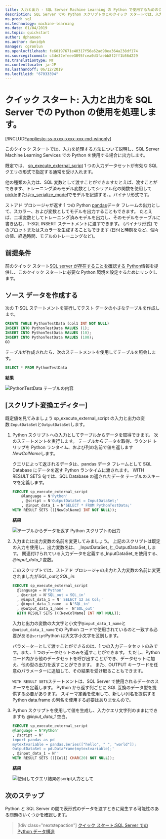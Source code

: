 ```yaml
---
title: 入力と出力 - SQL Server Machine Learning の Python で使用するためのクイック スタート
description: SQL Server での Python スクリプトのこのクイック スタートでは、入力と出力は、sp_execute_external_script のシステム ストアド プロシージャを構成する方法を説明します。
ms.prod: sql
ms.technology: machine-learning
ms.date: 01/04/2019
ms.topic: quickstart
author: dphansen
ms.author: davidph
manager: cgronlun
ms.openlocfilehash: fe60197671e40317f56a62ad98ea364a238df174
ms.sourcegitcommit: c3de32efeee3095fcea0d3faebb8f2ff1b56d229
ms.translationtype: MT
ms.contentlocale: ja-JP
ms.lasthandoff: 06/12/2019
ms.locfileid: "67033394"
---
```

# <a name="quickstart-handle-inputs-and-outputs-using-python-in-sql-server"></a>クイック スタート: 入力と出力を SQL Server での Python の使用を処理します。
[!INCLUDE[appliesto-ss-xxxx-xxxx-xxx-md-winonly](../../includes/appliesto-ss-xxxx-xxxx-xxx-md-winonly.md)]

このクイック スタートでは、入力を処理する方法について説明し、SQL Server Machine Learning Services での Python を使用する場合に出力します。

既定では、 [sp_execute_external_script](../../relational-databases/system-stored-procedures/sp-execute-external-script-transact-sql.md) 1 つの入力データセットが有効な SQL クエリの形式で指定する通常を受け入れます。

他の種類の入力は、SQL 変数として渡すことができますたとえば、渡すことができます、トレーニング済みモデル変数としてシリアル化の関数を使用して[pickle](https://docs.python.org/3.0/library/pickle.html)または[rx_serialize_model](https://docs.microsoft.com/machine-learning-server/python-reference/revoscalepy/rx-serialize-model)でモデルを記述する、。バイナリ形式です。

ストアド プロシージャが返す 1 つの Python [pandas](https://pandas.pydata.org/pandas-docs/stable/index.html)データ フレームの出力として、スカラー、および変数としてモデルを出力することもできます。 たとえば、二項変数としてトレーニング済みモデルを出力し、そのモデルをテーブルに書き込む、T-SQL INSERT ステートメントに渡すできます。 (バイナリ形式) でのプロットまたはスカラーを生成することもできます (日付と時刻をなど、個々 の値、経過時間、モデルのトレーニングなど)。

## <a name="prerequisites"></a>前提条件

前のクイック スタート[SQL server が存在することを確認する Python](quickstart-python-verify.md)情報を提供し、このクイック スタートに必要な Python 環境を設定するためにリンクします。

## <a name="create-the-source-data"></a>ソース データを作成する

次の T-SQL ステートメントを実行してテスト データの小さなテーブルを作成します。

```sql
CREATE TABLE PythonTestData (col1 INT NOT NULL)
INSERT INTO PythonTestData VALUES (1);
INSERT INTO PythonTestData VALUES (10);
INSERT INTO PythonTestData VALUES (100);
GO
```

テーブルが作成されたら、次のステートメントを使用してテーブルを照会します。
  
```sql
SELECT * FROM PythonTestData
```

**結果**

![PythonTestData テーブルの内容](./media/select-pythontestdata.png)

## <a name="inputs-and-outputs"></a>[スクリプト変換エディター]

既定値を見てみましょう sp_execute_external_script の入力と出力の変数:`InputDataSet`と`OutputDataSet`します。

1. Python スクリプトへの入力としてテーブルからデータを取得できます。 次のステートメントを実行します。 テーブルからデータを取得、ラウンド トリップを Python ランタイム、および列の名前で値を返します*NewColName*します。

    クエリによって返されるデータは、pandas データ フレームとして SQL Database にデータを返す Python ランタイムに渡されます。 WITH RESULT SETS 句では、SQL Database の返されたデータ テーブルのスキーマを定義します。

    ```sql
    EXECUTE sp_execute_external_script
        @language = N'Python'
        , @script = N'OutputDataSet = InputDataSet;'
        , @input_data_1 = N'SELECT * FROM PythonTestData;'
    WITH RESULT SETS (([NewColName] INT NOT NULL));
    ```

    **結果**

    ![テーブルからデータを返す Python スクリプトの出力](./media/python-output-pythontestdata.png)

2. 入力または出力変数の名前を変更してみましょう。 上記のスクリプトは既定の入力を使用し、出力変数名は、 _InputDataSet_と_OutputDataSet_します。 関連付けられている入力データを定義する_InputDataSet_を使用する、 *@input_data_1* 変数。

    このスクリプトでは、ストアド プロシージャの出力と入力変数の名前に変更されましたが*SQL_out*と*SQL_in*:

    ```sql
    EXECUTE sp_execute_external_script
      @language = N'Python'
      , @script = N'SQL_out = SQL_in'
      , @input_data_1 = N' SELECT 12 as Col;'
      , @input_data_1_name  = N'SQL_in'
      , @output_data_1_name =  N'SQL_out'
      WITH RESULT SETS (([NewColName] INT NOT NULL));
    ```

    入力と出力の変数の大文字と小文字`@input_data_1_name`と`@output_data_1_name`での Python コードで使用されているのと一致する必要がある`@script`Python は大文字小文字を区別します。

    パラメーターとして渡すことができるのは、1 つの入力データセットのみです。また、1 つのデータセットのみを返すことができます。 ただし、Python コード内から他のデータセットを呼び出すことができ、データセットに加え、他の型の出力を返すことができます。 また、OUTPUT キーワードを任意のパラメーターに追加して、その結果を受け取ることもできます。 

    `WITH RESULT SETS`ステートメントは、SQL Server で使用されるデータのスキーマを定義します。 Python から返す列ごとに SQL 互換のデータ型を提供する必要があります。 スキーマ定義を使用して、新しい列名を提供する Python data.frame の列名を使用する必要はありませんので。

3. Python スクリプトを使用して値を生成し、入力クエリ文字列のままにできますも _@input_data_1_ 空白。

    ```sql
    EXECUTE sp_execute_external_script
    @language = N'Python'
    , @script = N'
    import pandas as pd
    mytextvariable = pandas.Series(["hello", " ", "world"]);
    OutputDataSet = pd.DataFrame(mytextvariable);'
    , @input_data_1 = N''
    WITH RESULT SETS (([Col1] CHAR(20) NOT NULL));
    ```

    **結果**

    ![使用してクエリ結果@script入力として](./media/python-data-generated-output.png)

## <a name="next-steps"></a>次のステップ

Python と SQL Server の間で表形式のデータを渡すときに発生する可能性のある問題のいくつかを確認します。

> [!div class="nextstepaction"]
> [クイック スタート:SQL Server での Python データ構造](quickstart-python-data-structures.md)
